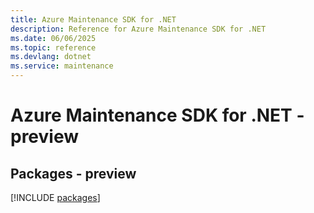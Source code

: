 ```yaml
---
title: Azure Maintenance SDK for .NET
description: Reference for Azure Maintenance SDK for .NET
ms.date: 06/06/2025
ms.topic: reference
ms.devlang: dotnet
ms.service: maintenance
---
```

# Azure Maintenance SDK for .NET - preview
## Packages - preview
[!INCLUDE [packages](maintenance-index.md)]